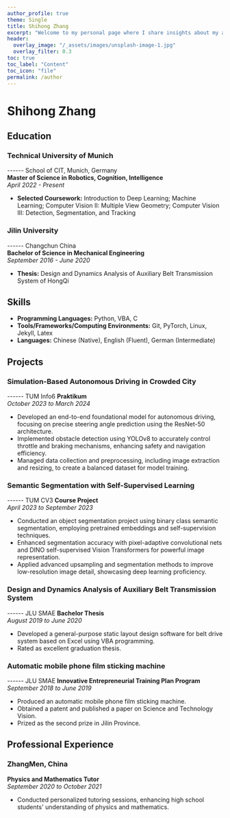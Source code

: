 ```yaml
---
author_profile: true
theme: Single
title: Shihong Zhang
excerpt: "Welcome to my personal page where I share insights about my academic and professional journey."
header:
  overlay_image: "/_assets/images/unsplash-image-1.jpg"
  overlay_filter: 0.3
toc: true
toc_label: "Content"
toc_icon: "file"
permalink: /author
---
```

# Shihong Zhang

## Education

### Technical University of Munich 
------  School of CIT, Munich, Germany  
**Master of Science in Robotics, Cognition, Intelligence**  
*April 2022 - Present*

- **Selected Coursework:** Introduction to Deep Learning; Machine Learning; Computer Vision II: Multiple View Geometry; Computer Vision III: Detection, Segmentation, and Tracking

### Jilin University 
------  Changchun China     
**Bachelor of Science in Mechanical Engineering**  
*September 2016 - June 2020*

- **Thesis:** Design and Dynamics Analysis of Auxiliary Belt Transmission System of HongQi

## Skills

- **Programming Languages:** Python, VBA, C
- **Tools/Frameworks/Computing Environments:** Git, PyTorch, Linux, Jekyll, Latex
- **Languages:** Chinese (Native), English (Fluent), German (Intermediate)

## Projects

### Simulation-Based Autonomous Driving in Crowded City
------  TUM Info6
**Praktikum**  
*October 2023 to March 2024*

- Developed an end-to-end foundational model for autonomous driving, focusing on precise steering angle prediction using the ResNet-50 architecture.
- Implemented obstacle detection using YOLOv8 to accurately control throttle and braking mechanisms, enhancing safety and navigation efficiency.
- Managed data collection and preprocessing, including image extraction and resizing, to create a balanced dataset for model training.

### Semantic Segmentation with Self-Supervised Learning
------  TUM CV3
**Course Project**  
*April 2023 to September 2023*

- Conducted an object segmentation project using binary class semantic segmentation, employing pretrained embeddings and self-supervision techniques.
- Enhanced segmentation accuracy with pixel-adaptive convolutional nets and DINO self-supervised Vision Transformers for powerful image representation.
- Applied advanced upsampling and segmentation methods to improve low-resolution image detail, showcasing deep learning proficiency.

### Design and Dynamics Analysis of Auxiliary Belt Transmission System
------  JLU SMAE
**Bachelor Thesis**  
*August 2019 to June 2020*

- Developed a general-purpose static layout design software for belt drive system based on Excel using VBA programming.
- Rated as excellent graduation thesis.

### Automatic mobile phone film sticking machine
------  JLU SMAE
**Innovative Entrepreneurial Training Plan Program**  
*September 2018 to June 2019*

- Produced an automatic mobile phone film sticking machine.
- Obtained a patent and published a paper on Science and Technology Vision.
- Prized as the second prize in Jilin Province.

## Professional Experience

### ZhangMen, China
**Physics and Mathematics Tutor**  
*September 2020 to October 2021*

- Conducted personalized tutoring sessions, enhancing high school students' understanding of physics and mathematics.

